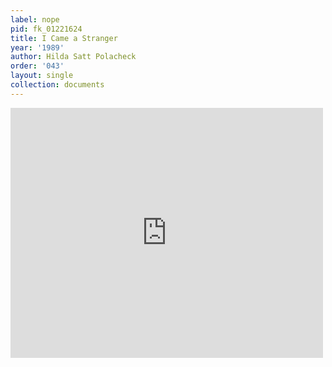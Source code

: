 ```yaml
---
label: nope
pid: fk_01221624
title: I Came a Stranger
year: '1989'
author: Hilda Satt Polacheck
order: '043'
layout: single
collection: documents
---
```

<iframe src="https://northwestern.app.box.com/embed/s/8iedhfoz4zq9ma3raa3ak1dthnbiordu?sortColumn=date&view=list" width="500" height="400" frameborder="0" allowfullscreen webkitallowfullscreen msallowfullscreen></iframe>
